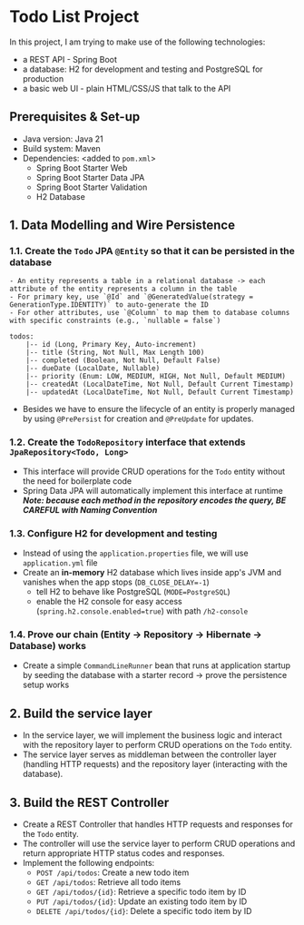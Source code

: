# Todo List Project

In this project, I am trying to make use of the following technologies:
- a REST API - Spring Boot
- a database: H2 for development and testing and PostgreSQL for production
- a basic web UI - plain HTML/CSS/JS that talk to the API

## Prerequisites & Set-up
- Java version: Java 21
- Build system: Maven
- Dependencies: <added to `pom.xml`>
  - Spring Boot Starter Web
  - Spring Boot Starter Data JPA
  - Spring Boot Starter Validation
  - H2 Database

## 1. Data Modelling and Wire Persistence
### 1.1. Create the `Todo` JPA `@Entity` so that it can be persisted in the database
    - An entity represents a table in a relational database -> each attribute of the entity represents a column in the table
    - For primary key, use `@Id` and `@GeneratedValue(strategy = GenerationType.IDENTITY)` to auto-generate the ID
    - For other attributes, use `@Column` to map them to database columns with specific constraints (e.g., `nullable = false`)

```
todos:
    |-- id (Long, Primary Key, Auto-increment)
    |-- title (String, Not Null, Max Length 100)
    |-- completed (Boolean, Not Null, Default False)
    |-- dueDate (LocalDate, Nullable)
    |-- priority (Enum: LOW, MEDIUM, HIGH, Not Null, Default MEDIUM)
    |-- createdAt (LocalDateTime, Not Null, Default Current Timestamp)
    |-- updatedAt (LocalDateTime, Not Null, Default Current Timestamp)
```

- Besides we have to ensure the lifecycle of an entity is properly managed by using `@PrePersist` for creation and `@PreUpdate` for updates.

### 1.2. Create the `TodoRepository` interface that extends `JpaRepository<Todo, Long>`
- This interface will provide CRUD operations for the `Todo` entity without the need for boilerplate code
- Spring Data JPA will automatically implement this interface at runtime
***Note: because each method in the repository encodes the query, BE CAREFUL with Naming Convention***

### 1.3. Configure H2 for development and testing
- Instead of using the `application.properties` file, we will use `application.yml` file
- Create an **in-memory** H2 database which lives inside app's JVM and vanishes when the app stops (`DB_CLOSE_DELAY=-1`)
    - tell H2 to behave like PostgreSQL (`MODE=PostgreSQL`)
    - enable the H2 console for easy access (`spring.h2.console.enabled=true`) with path `/h2-console`

### 1.4. Prove our chain (Entity -> Repository -> Hibernate -> Database) works
- Create a simple `CommandLineRunner` bean that runs at application startup by seeding the database with a starter record -> prove the persistence setup works

## 2. Build the service layer
- In the service layer, we will implement the business logic and interact with the repository layer to perform CRUD operations on the `Todo` entity.
- The service layer serves as middleman between the controller layer (handling HTTP requests) and the repository layer (interacting with the database).

## 3. Build the REST Controller
- Create a REST Controller that handles HTTP requests and responses for the `Todo` entity.
- The controller will use the service layer to perform CRUD operations and return appropriate HTTP status codes and responses.
- Implement the following endpoints:
    - `POST /api/todos`: Create a new todo item
    - `GET /api/todos`: Retrieve all todo items
    - `GET /api/todos/{id}`: Retrieve a specific todo item by ID
    - `PUT /api/todos/{id}`: Update an existing todo item by ID
    - `DELETE /api/todos/{id}`: Delete a specific todo item by ID
